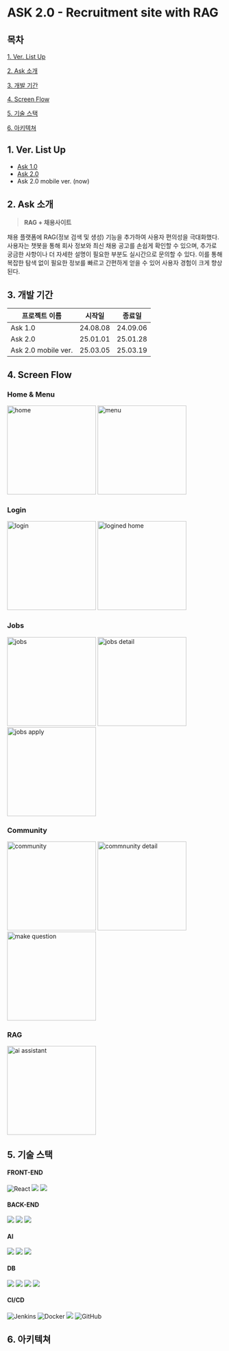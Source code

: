 # ASK 2.0 - Recruitment site with RAG

## 목차
[1. Ver. List Up](#1-Ver-List-Up)

[2. Ask 소개](#2-Ask-소개)

[3. 개발 기간](#3-개발-기간)

[4. Screen Flow](#4-Screen-Flow)

[5. 기술 스택](#5-기술-스택)

[6. 아키텍쳐](#6-아키텍쳐)


## 1. Ver. List Up
- [Ask 1.0](https://github.com/indoorKeyman/Ask_)
- [Ask 2.0](https://github.com/indoorKeyman/Ask2.0)
- Ask 2.0 mobile ver. (now)

## 2. Ask 소개

>**RAG + 채용사이트**

채용 플랫폼에 RAG(정보 검색 및 생성) 기능을 추가하여 사용자 편의성을 극대화했다.
사용자는 챗봇을 통해 회사 정보와 최신 채용 공고를 손쉽게 확인할 수 있으며, 추가로 궁금한 사항이나 더 자세한 설명이 필요한 부분도 실시간으로 문의할 수 있다.
이를 통해 복잡한 탐색 없이 필요한 정보를 빠르고 간편하게 얻을 수 있어 사용자 경험이 크게 향상된다.


## 3. 개발 기간
|프로젝트 이름 | 시작일 | 종료일|
| --- | --- | --- |
| Ask 1.0 | 24.08.08 |  24.09.06 |
| Ask 2.0 | 25.01.01 | 25.01.28 |
| Ask 2.0 mobile ver.  | 25.03.05 | 25.03.19 |


## 4. Screen Flow
### Home & Menu
<img width="207" alt="home" src="https://github.com/user-attachments/assets/7f95fbcd-e061-4ba6-8d26-19eb6da119de" />
<img width="207" alt="menu" src="https://github.com/user-attachments/assets/78859c07-3766-447b-b17f-cf99464edece" />

### Login
<img width="207" alt="login" src="https://github.com/user-attachments/assets/c6c8f56d-09cb-438e-b156-fcf649b9b7c0" />
<img width="207" alt="logined home" src="https://github.com/user-attachments/assets/5a4d2615-77da-4087-a686-26315799a7d7" />

### Jobs
<img width="207" alt="jobs" src="https://github.com/user-attachments/assets/eb5f73df-15f3-4cf3-a8da-499c366e1258" />
<img width="207" alt="jobs detail" src="https://github.com/user-attachments/assets/3cae5de7-35a1-47e1-8c96-a1311d652e28" />
<img width="207" alt="jobs apply" src="https://github.com/user-attachments/assets/37a605dd-f5f5-45f7-9279-2c78d78b4802" />

### Community
<img width="207" alt="community" src="https://github.com/user-attachments/assets/da3ae689-97fd-47cf-b6e0-25af1b8736b9" />
<img width="207" alt="commnunity detail" src="https://github.com/user-attachments/assets/fbccc506-e9ad-4bfe-8f7a-5c716fc041f5" />
<img width="207" alt="make question" src="https://github.com/user-attachments/assets/3c11688b-e6f9-449d-9cd5-39ac75272b45" />

### RAG
<img width="207" alt="ai assistant" src="https://github.com/user-attachments/assets/9fef4498-d5a0-4d25-a786-ea447cbf617b" />

## 5. 기술 스택
#### FRONT-END
![React](https://img.shields.io/badge/react-%2320232a.svg?style=for-the-badge&logo=react&logoColor=%2361DAFB)
<img src="https://img.shields.io/badge/nginx-%23009639.svg?style=for-the-badge&logo=nginx&logoColor=white">
<img src="https://img.shields.io/badge/JavaScript-F7DF1E?style=for-the-badge&logo=JavaScript&logoColor=white">

#### BACK-END
<img src="https://img.shields.io/badge/springboot-6DB33F?style=for-the-badge&logo=springboot&logoColor=white"><t/>
<img src="https://img.shields.io/badge/java-007396?style=for-the-badge&logo=OpenJDK&logoColor=white"><t/>
<img src="https://img.shields.io/badge/postman-FF6C37?style=for-the-badge&logo=postman&logoColor=white"/>

#### AI
<img src="https://img.shields.io/badge/Langchain-1C3C3C?style=for-the-badge&logo=langchain&logoColor=white"/><t/>
<img src="https://img.shields.io/badge/Flask-000000?style=for-the-badge&logo=Flask&logoColor=white"><t/>
<img src="https://img.shields.io/badge/Python-3776AB?style=for-the-badge&logo=Python&logoColor=white">

#### DB
<img src="https://img.shields.io/badge/MySQL-4479A1?style=for-the-badge&logo=MySQL&logoColor=white"><t/>
<img src="https://img.shields.io/badge/postgresql-4169E1?style=for-the-badge&logo=postgresql&logoColor=white"/><t/>
<img src="https://img.shields.io/badge/supabase-3FCF8E?style=for-the-badge&logo=supabase&logoColor=white"/><t/>
<img src="https://img.shields.io/badge/sqlite-003B57?style=for-the-badge&logo=sqlite&logoColor=white"/>

#### CI/CD
![Jenkins](https://img.shields.io/badge/jenkins-D24939.svg?style=for-the-badge&logo=jenkins&logoColor=white)
![Docker](https://img.shields.io/badge/docker-%230db7ed.svg?style=for-the-badge&logo=docker&logoColor=white)
<img src="https://img.shields.io/badge/Amazon%20EC2-FF9900?style=for-the-badge&logo=Amazon%20EC2&logoColor=white">
![GitHub](https://img.shields.io/badge/github-%23121011.svg?style=for-the-badge&logo=github&logoColor=white)

## 6. 아키텍쳐
